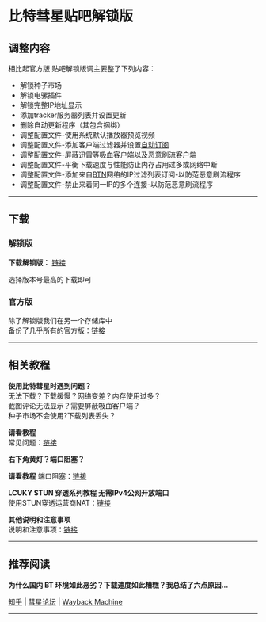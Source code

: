 # 比特彗星贴吧解锁版

## 调整内容

相比起官方版 贴吧解锁版调主要整了下列内容：  

* 解锁种子市场  
* 解锁电骡插件  
* 解锁完整IP地址显示  
* 添加tracker服务器列表并设置更新  
* 删除自动更新程序（其包含捆绑）  
* 调整配置文件-使用系统默认播放器预览视频  
* 调整配置文件-添加客户端过滤器并设置[自动订阅](https://github.com/bitcomet-post-bar/BC-Client-Filter)  
* 调整配置文件-屏蔽迅雷等吸血客户端以及恶意刷流客户端  
* 调整配置文件-平衡下载速度与性能防止内存占用过多或网络中断  
* 调整配置文件-添加来自[BTN](https://github.com/PBH-BTN/BTN-Collected-Rules)网络的IP过滤列表订阅-以防范恶意刷流程序  
* 调整配置文件-禁止来着同一IP的多个连接-以防范恶意刷流程序  


---

## 下载

### 解锁版

**下载解锁版：** [链接](/bitcomet-modified/)  

选择版本号最高的下载即可  

### 官方版

除了解锁版我们在另一个存储库中  
备份了几乎所有的官方版：[链接](https://github.com/bitcomet-post-bar/BC-official/tree/main)

---

## 相关教程

**使用比特彗星时遇到问题？**  
无法下载？下载缓慢？网络变差？内存使用过多？  
截图评论无法显示？需要屏蔽吸血客户端？  
种子市场不会使用?下载列表丢失？  

**请看教程**  
常见问题：[链接](https://www.bilibili.com/read/readlist/rl739074)  


**右下角黄灯？端口阻塞？**

**请看教程**
端口阻塞：[链接](https://www.bilibili.com/read/cv32811550)  


**LCUKY STUN 穿透系列教程 无需IPv4公网开放端口**  
使用STUN穿透运营商NAT：[链接](https://www.bilibili.com/read/readlist/rl772361)

**其他说明和注意事项**  
说明和注意事项：[链接](./notice.md)  

---

## 推荐阅读

**为什么国内 BT 环境如此恶劣？下载速度如此糟糕？我总结了六点原因...**  

[知乎](https://zhuanlan.zhihu.com/p/87193566) | [彗星论坛](https://www.cometbbs.com/t/%E3%80%8C%E8%BD%AC%E8%BD%BD%E3%80%8D%E4%B8%BA%E4%BB%80%E4%B9%88%E5%9B%BD%E5%86%85-bt-%E7%8E%AF%E5%A2%83%E5%A6%82%E6%AD%A4%E6%81%B6%E5%8A%A3%EF%BC%9F%E4%B8%8B%E8%BD%BD%E9%80%9F%E5%BA%A6%E5%A6%82%E6%AD%A4%E7%B3%9F%E7%B3%95%EF%BC%9F%E6%88%91%E6%80%BB%E7%BB%93%E4%BA%86%E5%85%AD%E7%82%B9%E5%8E%9F%E5%9B%A0%EF%BC%81/33602) | [Wayback Machine](https://web.archive.org/web/20230613041218/https://zhuanlan.zhihu.com/p/87193566)  

---

